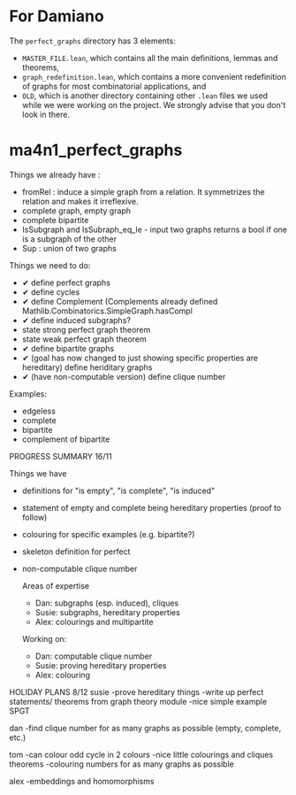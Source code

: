 # For Damiano
The `perfect_graphs` directory has 3 elements:
- `MASTER_FILE.lean`, which contains all the main definitions, lemmas and theorems,
- `graph_redefinition.lean`, which contains a more convenient redefinition of graphs for most combinatorial applications, and
- `OLD`, which is another directory containing other `.lean` files we used while we were working on the project. We strongly advise that you don't look in there. 

# ma4n1_perfect_graphs

Things we already have :
- fromRel : induce a simple graph from a relation. It symmetrizes the relation and makes it irreflexive.
- complete graph, empty graph
- complete bipartite
- IsSubgraph and IsSubraph_eq_le - input two graphs returns a bool if one is a subgraph of the other
- Sup : union of two graphs



Things we need to do:
- ✔ define perfect graphs
- ✔ define cycles
- ✔ define Complement (Complements already defined Mathlib.Combinatorics.SimpleGraph.hasCompl
- ✔ define induced subgraphs? 
- state strong perfect graph theorem
- state weak perfect graph theorem
- ✔ define bipartite graphs
- ✔ (goal has now changed to just showing specific properties are hereditary) define heriditary graphs
- ✔ (have non-computable version) define clique number
  

Examples: 
- edgeless
- complete
- bipartite
- complement of bipartite

PROGRESS SUMMARY 16/11

Things we have
- definitions for "is empty", "is complete", "is induced"
- statement of empty and complete being hereditary properties (proof to follow)
- colouring for specific examples (e.g. bipartite?)
- skeleton definition for perfect
- non-computable clique number

  Areas of expertise
  - Dan: subgraphs (esp. induced), cliques
  - Susie: subgraphs, hereditary properties
  - Alex: colourings and multipartite
 
  Working on:
  - Dan: computable clique number
  - Susie: proving hereditary properties
  - Alex: colouring



HOLIDAY PLANS 8/12
susie
-prove hereditary things
-write up perfect statements/ theorems from graph theory module
-nice simple example SPGT

dan
-find clique number for as many graphs as possible (empty, complete, etc.)

tom
-can colour odd cycle in 2 colours
-nice little colourings and cliques theorems
-colouring numbers for as many graphs as possible

alex
-embeddings and homomorphisms
